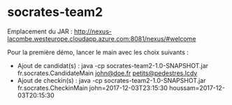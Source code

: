 # socrates-team2

Emplacement du JAR : http://nexus-lacombe.westeurope.cloudapp.azure.com:8081/nexus/#welcome

Pour la première démo, lancer le main avec les choix suivants :
- Ajout de candidat(s) : java -cp socrates-team2-1.0-SNAPSHOT.jar fr.socrates.CandidateMain john@doe.fr petits@pedestres.lcdv
- Ajout de checkin(s) : java -cp socrates-team2-1.0-SNAPSHOT.jar fr.socrates.CheckinMain john=2017-12-03T23:15:30 houssam=2017-12-03T20:15:30
